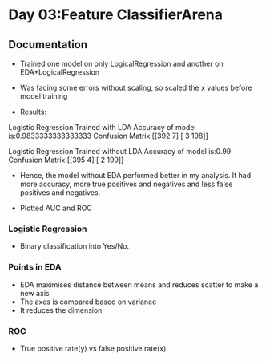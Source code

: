 # Day 03:Feature ClassifierArena

## Documentation

- Trained one model on only LogicalRegression and another on EDA+LogicalRegression
- Was facing some errors without scaling, so scaled the x values before model training

- Results:

Logistic Regression Trained with LDA
Accuracy of model is:0.9833333333333333
Confusion Matrix:[[392   7]
 [  3 198]]

 Logistic Regression Trained without LDA
Accuracy of model is:0.99
Confusion Matrix:[[395   4]
 [  2 199]]

- Hence, the model without EDA performed better in my analysis. It had more accuracy, more true positives and negatives and less false positives and negatives.

- Plotted AUC and ROC

### Logistic Regression

- Binary classification into Yes/No.

### Points in EDA

- EDA maximises distance between means and reduces scatter to make a new axis
- The axes is compared based on variance
- It reduces the dimension  

### ROC

- True positive rate(y) vs false positive rate(x)  

